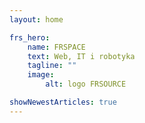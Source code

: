 ```yaml
---
layout: home

frs_hero:
    name: FRSPACE
    text: Web, IT i robotyka
    tagline: ""
    image:
        alt: logo FRSOURCE

showNewestArticles: true
---
```

